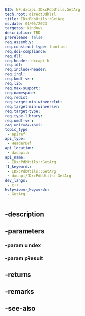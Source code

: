```yaml
---
UID: NF:dxcapi.IDxcPdbUtils.GetArg
tech.root: direct3dhlsl
title: IDxcPdbUtils::GetArg
ms.date: 04/05/2023
targetos: Windows
description: TBD
prerelease: false
req.assembly: 
req.construct-type: function
req.ddi-compliance: 
req.dll: 
req.header: dxcapi.h
req.idl: 
req.include-header: 
req.irql: 
req.kmdf-ver: 
req.lib: 
req.max-support: 
req.namespace: 
req.redist: 
req.target-min-winverclnt: 
req.target-min-winversvr: 
req.target-type: 
req.type-library: 
req.umdf-ver: 
req.unicode-ansi: 
topic_type:
 - apiref
api_type:
 - HeaderDef
api_location:
 - dxcapi.h
api_name:
 - IDxcPdbUtils::GetArg
f1_keywords:
 - IDxcPdbUtils::GetArg
 - dxcapi/IDxcPdbUtils::GetArg
dev_langs:
 - c++
helpviewer_keywords:
 - GetArg
---
```


## -description

## -parameters

### -param uIndex

### -param pResult

## -returns

## -remarks

## -see-also

